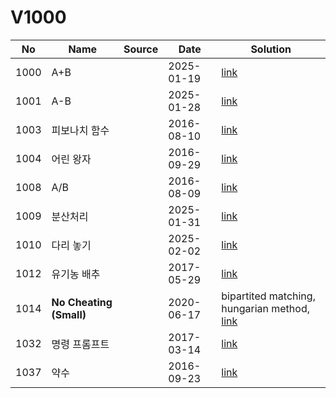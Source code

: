 # V1000

| No| Name| Source| Date| Solution|
|--|--|--|--|--|
|1000| A+B| | 2025-01-19 | [link](./1000/README.md)|
|1001| A-B| | 2025-01-28 | [link](./1001/README.md)|
|1003| 피보나치 함수| | 2016-08-10 | [link](./1003/README.md)|
|1004| 어린 왕자| | 2016-09-29 | [link](./1004/1004.c)|
|1008| A/B| | 2016-08-09 | [link](./1008/README.md)|
|1009| 분산처리| | 2025-01-31 | [link](./1009/README.md)|
|1010| 다리 놓기| | 2025-02-02 | [link](./1010/README.md)|
|1012| 유기농 배추| | 2017-05-29| [link](./1012/README.md)|
|1014| **No Cheating (Small)**| | 2020-06-17| bipartited matching, hungarian method, [link](./1014/1014.cpp)|
|1032| 명령 프롬프트| | 2017-03-14| [link](./1032/1032.c)|
|1037| 약수| | 2016-09-23| [link](./1037/1037.c)|

